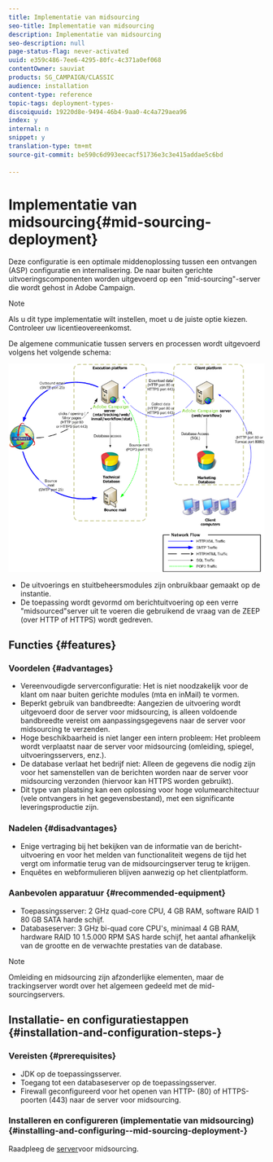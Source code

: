 ```yaml
---
title: Implementatie van midsourcing
seo-title: Implementatie van midsourcing
description: Implementatie van midsourcing
seo-description: null
page-status-flag: never-activated
uuid: e359c486-7ee6-4295-80fc-4c371a0ef068
contentOwner: sauviat
products: SG_CAMPAIGN/CLASSIC
audience: installation
content-type: reference
topic-tags: deployment-types-
discoiquuid: 19220d8e-9494-46b4-9aa0-4c4a729aea96
index: y
internal: n
snippet: y
translation-type: tm+mt
source-git-commit: be590c6d993eecacf51736e3c3e415addae5c6bd

---
```



# Implementatie van midsourcing{#mid-sourcing-deployment}

Deze configuratie is een optimale middenoplossing tussen een ontvangen (ASP) configuratie en internalisering. De naar buiten gerichte uitvoeringscomponenten worden uitgevoerd op een &quot;mid-sourcing&quot;-server die wordt gehost in Adobe Campaign.

>[!NOTE]
>
>Als u dit type implementatie wilt instellen, moet u de juiste optie kiezen. Controleer uw licentieovereenkomst.

De algemene communicatie tussen servers en processen wordt uitgevoerd volgens het volgende schema:

![](assets/s_ncs_install_midsourcing.png)

* De uitvoerings en stuitbeheersmodules zijn onbruikbaar gemaakt op de instantie.
* De toepassing wordt gevormd om berichtuitvoering op een verre &quot;midsourced&quot;server uit te voeren die gebruikend de vraag van de ZEEP (over HTTP of HTTPS) wordt gedreven.

## Functies {#features}

### Voordelen {#advantages}

* Vereenvoudigde serverconfiguratie: Het is niet noodzakelijk voor de klant om naar buiten gerichte modules (mta en inMail) te vormen.
* Beperkt gebruik van bandbreedte: Aangezien de uitvoering wordt uitgevoerd door de server voor midsourcing, is alleen voldoende bandbreedte vereist om aanpassingsgegevens naar de server voor midsourcing te verzenden.
* Hoge beschikbaarheid is niet langer een intern probleem: Het probleem wordt verplaatst naar de server voor midsourcing (omleiding, spiegel, uitvoeringsservers, enz.).
* De database verlaat het bedrijf niet: Alleen de gegevens die nodig zijn voor het samenstellen van de berichten worden naar de server voor midsourcing verzonden (hiervoor kan HTTPS worden gebruikt).
* Dit type van plaatsing kan een oplossing voor hoge volumearchitectuur (vele ontvangers in het gegevensbestand), met een significante leveringsproductie zijn.

### Nadelen {#disadvantages}

* Enige vertraging bij het bekijken van de informatie van de bericht-uitvoering en voor het melden van functionaliteit wegens de tijd het vergt om informatie terug van de midsourcingserver terug te krijgen.
* Enquêtes en webformulieren blijven aanwezig op het clientplatform.

### Aanbevolen apparatuur {#recommended-equipment}

* Toepassingsserver: 2 GHz quad-core CPU, 4 GB RAM, software RAID 1 80 GB SATA harde schijf.
* Databaseserver: 3 GHz bi-quad core CPU&#39;s, minimaal 4 GB RAM, hardware RAID 10 1.5.000 RPM SAS harde schijf, het aantal afhankelijk van de grootte en de verwachte prestaties van de database.

>[!NOTE]
>
>Omleiding en midsourcing zijn afzonderlijke elementen, maar de trackingserver wordt over het algemeen gedeeld met de mid-sourcingservers.

## Installatie- en configuratiestappen {#installation-and-configuration-steps-}

### Vereisten {#prerequisites}

* JDK op de toepassingsserver.
* Toegang tot een databaseserver op de toepassingsserver.
* Firewall geconfigureerd voor het openen van HTTP- (80) of HTTPS-poorten (443) naar de server voor midsourcing.

### Installeren en configureren (implementatie van midsourcing) {#installing-and-configuring--mid-sourcing-deployment-}

Raadpleeg de [server](../../installation/using/mid-sourcing-server.md)voor midsourcing.
